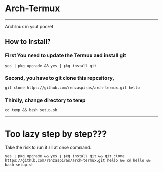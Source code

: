 # Arch-Termux
***
Archlinux in yout pocket

## How to Install?
### First You need to update the Termux and install git
```
yes | pkg upgrade && yes | pkg install git
```

### Second, you have to git clone this repository,
```
git clone https://github.com/renzaspiras/arch-termux.git hello
```

### Thirdly, change directory to temp
```
cd temp && bash setup.sh
```


***
# Too lazy step by step???
Take the risk to run it all at once command.
```
yes | pkg upgrade && yes | pkg install git && git clone https://github.com/renzaspiras/arch-termux.git hello && cd hello && bash setup.sh
```